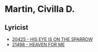 # Martin, Civilla D.

## Lyricist

- [20425 - HIS EYE IS ON THE SPARROW](/hymns/20425.md)
- [21498 - HEAVEN FOR ME](/hymns/21498.md)

